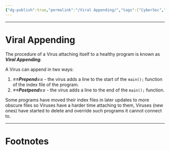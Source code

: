 ```yaml
---
{"dg-publish":true,"permalink":"/Viral Appending/","tags":["CyberSec","CompSci"]}
---
```



---
# Viral Appending
The procedure of a Virus attaching itself to a healthy program is known as ***Viral Appending***.

A Virus can append in two ways: 
1. ***==Prepend==*** - the virus adds a line to the start of the `main();` function of the index file of the program.
2. ***==Postpend==*** - the virus adds a line to the end of the `main();` function.

Some programs have moved their index files in later updates to more obscure files so Viruses have a harder time attaching to them, Viruses (new ones) have started to delete and override such programs it cannot connect to.

---
# Footnotes
